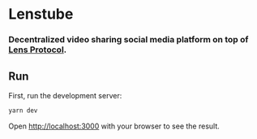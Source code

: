 # Lenstube
### Decentralized video sharing social media platform on top of [Lens Protocol](https://lens.xyz).


## Run

First, run the development server:

```bash
yarn dev
```

Open [http://localhost:3000](http://localhost:3000) with your browser to see the result.

